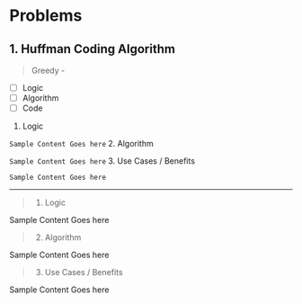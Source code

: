 # Problems

## 1. Huffman Coding Algorithm
> Greedy - 

- [ ] Logic
- [ ] Algorithm
- [ ] Code

1. Logic

```Sample Content Goes here```
2. Algorithm

```Sample Content Goes here```
3. Use Cases / Benefits

```Sample Content Goes here```

---

>1. Logic
> 
Sample Content Goes here
>2. Algorithm
> 
Sample Content Goes here
>3. Use Cases / Benefits
> 
Sample Content Goes here